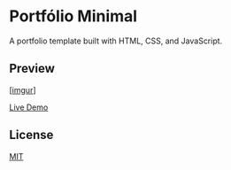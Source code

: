 # Portfólio Minimal

A portfolio template built with HTML, CSS, and JavaScript.

## Preview

[[imgur](https://i.imgur.com/D1ZgiOh.gif)]

[Live Demo](https://portfolio-minimal-eta.vercel.app/)

## License

[MIT](https://choosealicense.com/licenses/mit/)
